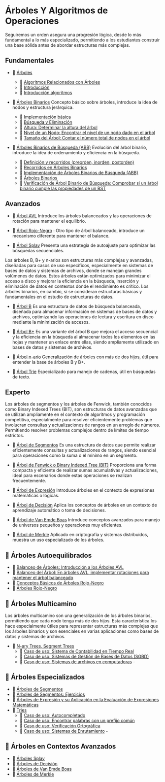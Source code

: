 # Árboles Y Algoritmos de Operaciones

 Seguiremos un orden asegura una progresión lógica, desde lo más fundamental a lo más especializado, permitiendo a los estudiantes construir una base sólida antes de abordar estructuras más complejas.

## Fundamentales

- :bookmark_tabs: [Árboles](../notebook/arboles-y-algoritmos-de-operaciones/tipos-de-arboles.ipynb)
  - :page_with_curl: [Algoritmos Relacionados con Árboles](../notebook/arboles-y-algoritmos-de-operaciones/algoritmos-relacionados-con-arboles.ipynb)
  - :page_with_curl: [Introducción](/notebook/implementacion-de-arboles/introduccion.ipynb)
  - :page_with_curl: [Introducción algoritmos](/notebook/algoritmos-de-arboles/introduccion.ipynb)  

- :bookmark_tabs: [Árboles Binarios](../notebook/arboles/arbol-binario.ipynb) Concepto básico sobre árboles, introduce la idea de nodos y estructura jerárquica.
  - :page_with_curl: [Implementación básica](/notebook/implementacion-de-arboles/trees-metodos-basicos.ipynb)  
  - :page_with_curl: [Búsqueda y Eliminación](/notebook/implementacion-de-arboles/trees-busqueda-y-eliminacion.ipynb)  
  - :page_with_curl: [Altura: Determinar la altura del árbol](/notebook/implementacion-de-arboles/altura-determinar-la-altura-del-arbol.ipynb)  
  - :page_with_curl: [Nivel de un Nodo: Encontrar el nivel de un nodo dado en el árbol](/notebook/implementacion-de-arboles/nivel-de-un-nodo-encontrar-el-nivel-de-un-nodo-dado-en-el-arbol.ipynb)  
  - :page_with_curl: [Tamaño del Árbol: Contar el número total de nodos en el árbol](/notebook/implementacion-de-arboles/tamanno-del-arbol-contar-el-numero-total-de-nodos-en-el-arbol.ipynb)  

- :bookmark_tabs: [Árboles Binarios de Búsqueda (ABB)](../notebook/arboles/arbol-binario-de-busqueda-abb.ipynb)  Evolución del árbol binario, introduce la idea de ordenamiento y eficiencia en la búsqueda.
  - :page_with_curl: [Definición y recorridos (preorden, inorden, postorden)](/notebook/implementacion-de-arboles/arboles-binarios-definicion-y-recorridos-preorden-inorden-postorden.ipynb)  
  - :page_with_curl: [Recorridos en Árboles Binarios](/notebook/algoritmos-de-arboles/recorridos-en-arboles-binarios.ipynb)  
  - :page_with_curl: [Implementación de Árboles Binarios de Búsqueda (ABB)](/notebook/algoritmos-de-arboles-arboles-binarios-de-busqueda/implementacion-de-arboles-binarios-de-busqueda-abb.ipynb)  
  - :page_with_curl: [Árboles Binarios](/notebook/algoritmos-de-arboles/arboles-binarios.ipynb)  
  - :page_with_curl: [Verificación de Árbol Binario de Búsqueda: Comprobar si un árbol binario cumple las propiedades de un BST](/notebook/implementacion-de-arboles/verificacion-de-arbol-binario-de-busqueda-comprobar-si-un-arbol-binario-cumple-las-propiedades-de-un-bst.ipynb)  

## Avanzados

- :page_with_curl: [Árbol AVL](../notebook/arboles/arbol-avl.ipynb)  Introduce los árboles balanceados y las operaciones de rotación para mantener el equilibrio.

- :page_with_curl: [Árbol Rojo-Negro](../notebook/arboles/arbol-rojo-negro.ipynb) : Otro tipo de árbol balanceado, introduce un mecanismo diferente para mantener el balance.

- :page_with_curl: [Árbol Splay](../notebook/arboles/arbol-splay.ipynb) Presenta una estrategia de autoajuste para optimizar las búsquedas secuenciales.

Los árboles B, B+ y n-arios son estructuras más complejas y avanzadas, diseñadas para casos de uso específicos, especialmente en sistemas de bases de datos y sistemas de archivos, donde se manejan grandes volúmenes de datos. Estos árboles están optimizados para minimizar el acceso a disco y mejorar la eficiencia en la búsqueda, inserción y eliminación de datos en contextos donde el rendimiento es crítico. Los árboles binarios, en cambio, sí se consideran estructuras básicas y fundamentales en el estudio de estructuras de datos.

- :page_with_curl: [Árbol B](../notebook/arboles/arbol-b.ipynb) Es una estructura de datos de búsqueda balanceada, diseñada para almacenar información en sistemas de bases de datos y archivos, optimizando las operaciones de lectura y escritura en disco mediante la minimización de accesos. 

- :page_with_curl: [Árbol B+](../notebook/arboles/arbol-b+.ipynb) Es una variante del árbol B que mejora el acceso secuencial y la eficiencia en la búsqueda al almacenar todos los elementos en las hojas y mantener un enlace entre ellas, siendo ampliamente utilizado en bases de datos y sistemas de archivos.

- :page_with_curl: [Árbol n-ario](../notebook/arboles/arbol-n-ario.ipynb) Generalización de árboles con más de dos hijos, útil para entender la base de árboles B y B+.


- :page_with_curl: [Árbol Trie](../notebook/arboles/arbol-trie.ipynb)  Especializado para manejo de cadenas, útil en búsquedas de texto.

## Experto

Los árboles de segmentos y los árboles de Fenwick, también conocidos como Binary Indexed Trees (BIT), son estructuras de datos avanzadas que se utilizan ampliamente en el contexto de algoritmos y programación competitiva, especialmente para resolver eficientemente problemas que involucran consultas y actualizaciones de rangos en un arreglo de números. Permitiendo resolver problemas complejos dentro de límites de tiempo estrictos.

- :page_with_curl: [Árbol de Segmentos](../notebook/arboles/arbol-de-segmentos.ipynb)  Es una estructura de datos que permite realizar eficientemente consultas y actualizaciones de rangos, siendo esencial para operaciones como la suma o el mínimo en un segmento.

- :page_with_curl: [Árbol de Fenwick o Binary Indexed Tree (BIT)](../notebook/arboles/arbol-de-fenwick-o-binary-indexed-tree-bit.ipynb) Proporciona una forma compacta y eficiente de realizar sumas acumulativas y actualizaciones, ideal para escenarios donde estas operaciones se realizan frecuentemente.

- :page_with_curl: [Árbol de Expresión](../notebook/arboles/arbol-de-expresion.ipynb) Introduce árboles en el contexto de expresiones matemáticas o lógicas.

- :page_with_curl: [Árbol de Decisión](../notebook/arboles/arbol-de-decision.ipynb) Aplica los conceptos de árboles en un contexto de aprendizaje automático o toma de decisiones.

- :page_with_curl: [Árbol de Van Emde Boas](../notebook/arboles/arbol-de-van-emde-boas.ipynb)  Introduce conceptos avanzados para manejo de universos pequeños y operaciones muy eficientes.

- :page_with_curl: [Árbol de Merkle](../notebook/arboles/arbol-de-merkle.ipynb)  Aplicado en criptografía y sistemas distribuidos, muestra un uso especializado de los árboles.






## :bookmark_tabs: Árboles Autoequilibrados

- :page_with_curl: [Balanceo de Árboles: Introducción a los Árboles AVL](/notebook/algoritmos-de-arboles-arboles-binarios-de-busqueda/balanceo-de-arboles-introduccion-a-los-arboles-av.ipynb)  
- :page_with_curl: [Balanceo del Árbol: En árboles AVL, implementar rotaciones para mantener el árbol balanceado](/notebook/implementacion-de-arboles/balanceo-del-arbol-en-arboles-avl-implementar-rotaciones-para-mantener-el-arbol-balanceado.ipynb)  
- :page_with_curl: [Conceptos Básicos de Árboles Rojo-Negro](/notebook/algoritmos-de-arboles-arboles-especializados/conceptos-basicos-de-arboles-rojo-negro.ipynb)  
- :page_with_curl: [Árboles Rojo-Negro](/notebook/implementacion-de-arboles/arboles-rojo-negro.ipynb)  

## :bookmark_tabs: Árboles Multicamino

Los árboles multicamino son una generalización de los árboles binarios, permitiendo que cada nodo tenga más de dos hijos. Esta característica los hace especialmente útiles para representar estructuras más complejas que los árboles binarios y son esenciales en varias aplicaciones como bases de datos y sistemas de archivos.

- :page_with_curl: [N-ary Trees, Segment Trees](/notebook/estructuras-de-datos-avanzadas/n-ary-trees-segment-trees.ipynb)
  - :page_with_curl: [Caso de uso: Sistema de Contabilidad en Tiempo Real](/notebook/estructuras-de-datos-avanzadas/caso-de-uso-sistema-de-contabilidad-en-tiempo-real.ipynb)  
  - :page_with_curl: [Caso de uso: Sistemas de Gestión de Bases de Datos (SGBD)](/notebook/estructuras-de-datos-avanzadas/caso-de-uso-sistemas-de-gestion-de-bases-de-datos-sgbd.ipynb)  
  - :page_with_curl: [Caso de uso: Sistemas de archivos en computadoras](/notebook/estructuras-de-datos-avanzadas/caso-de-uso-sistemas-de-archivos-en-computadoras.ipynb)  - 

## :bookmark_tabs: Árboles Especializados

- :page_with_curl: [Árboles de Segmentos](/notebook/implementacion-de-arboles/arboles-de-segmentos.ipynb)  
- :page_with_curl: [Árboles de Segmentos: Ejercicios](/notebook/implementacion-de-arboles/arboles-de-segmentos-ejercicios.ipynb)  
- :page_with_curl: [Árboles de Expresión y su Aplicación en la Evaluación de Expresiones Matemáticas](/notebook/algoritmos-de-arboles-arboles-especializados/arboles-de-expresion-y-su-aplicacion-en-la-evaluacion-de-expresiones-matematicas.ipynb)  
- :page_with_curl: [Tries](/notebook/estructuras-de-datos-avanzadas/tries.ipynb)  
  - :page_with_curl: [Caso de uso: Autocompletado](/notebook/estructuras-de-datos-avanzadas/caso-de-uso-autocompletado.ipynb)  
  - :page_with_curl: [Caso de uso: Encontrar palabras con un prefijo común](/notebook/estructuras-de-datos-avanzadas/encontrar-palabras-con-un-prefijo-comun.ipynb)  
  - :page_with_curl: [Caso de uso: Verificación Ortográfica](/notebook/estructuras-de-datos-avanzadas/caso-de-uso-verificacion-ortografica.ipynb)  
  - :page_with_curl: [Caso de uso: Sistemas de Enrutamiento](/notebook/estructuras-de-datos-avanzadas/caso-de-uso-sistemas-de-enrutamiento.ipynb)  - 

## :bookmark_tabs: Árboles en Contextos Avanzados

- :page_with_curl: [Árboles Splay](/añadir_enlace_correspondiente)  
- :page_with_curl: [Árboles de Decisión](/añadir_enlace_correspondiente)  
- :page_with_curl: [Árboles de Van Emde Boas](/añadir_enlace_correspondiente)  
- :page_with_curl: [Árboles de Merkle](/añadir_enlace_correspondiente)  
